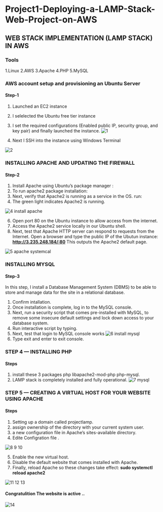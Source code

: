 # Project1-Deploying-a-LAMP-Stack-Web-Project-on-AWS
## WEB STACK IMPLEMENTATION (LAMP STACK) IN AWS 
### Tools
1.Linux
2.AWS
3.Apache
4.PHP
5.MySQL

### AWS account setup and provisioning an Ubuntu Server
#### Step-1

1. Launched an EC2 instance
2. I selelected the Ubuntu free tier instance
3. I set the required configurations (Enabled public IP, security group, and key pair) and finally launched the instance.
![1](https://github.com/Hatem-sudo/Project1-Deploying-a-LAMP-Stack-Web-Project-on-AWS/assets/113099054/360f6b38-63da-4d02-aea4-ae4589aa61c5)

4. Next I SSH into the instance using Windows Terminal

![2](https://github.com/Hatem-sudo/Project1-Deploying-a-LAMP-Stack-Web-Project-on-AWS/assets/113099054/2fb93a5e-f3b0-4cc2-8156-e161438ea47f)

### INSTALLING APACHE AND UPDATING THE FIREWALL

#### Step-2

1. Install Apache using Ubuntu’s package manager :
2. To run apache2 package installation:
3. Next, verify that Apache2 is running as a service in the OS. run:
4. The green light indicates Apache2 is running.
   
![4 install apache](https://github.com/Hatem-sudo/Project1-Deploying-a-LAMP-Stack-Web-Project-on-AWS/assets/113099054/1674c322-7351-44ac-9ebd-4ed01eb8d9f5)

6. Open port 80 on the Ubuntu instance to allow access from the internet.
7. Access the Apache2 service locally in our Ubuntu shell.
8. Next, test that Apache HTTP server can respond to requests from the Internet. Open a browser and type the public IP of the Ubutun instance: **http://3.235.248.184/:80** This outputs the Apache2 default page.
   
![5 apache systemcal](https://github.com/Hatem-sudo/Project1-Deploying-a-LAMP-Stack-Web-Project-on-AWS/assets/113099054/11450fb6-907d-48f5-95e1-41bf16fed9ef)

### INSTALLING MYSQL

#### Step-3

In this step, I install a Database Management System (DBMS) to be able to store and manage data for the site in a relational database.
1. Confirm intallation.
2. Once installation is complete, log in to the MySQL console.
3. Next, run a security script that comes pre-installed with MySQL, to remove some insecure default settings and lock down access to your database system.
4. Run interactive script by typing.
5. Next, test that login to MySQL console works
![6 install mysql](https://github.com/Hatem-sudo/Project1-Deploying-a-LAMP-Stack-Web-Project-on-AWS/assets/113099054/74253c5b-b54f-4069-ad69-b750363aac4e)
6. Type exit and enter to exit console.

### STEP 4 — INSTALLING PHP

#### Steps

1. install these 3 packages php libapache2-mod-php php-mysql.
2. LAMP stack is completely installed and fully operational.
![7 mysql](https://github.com/Hatem-sudo/Project1-Deploying-a-LAMP-Stack-Web-Project-on-AWS/assets/113099054/1caf3827-133d-4205-ad48-60ea91367c03)

### STEP 5 — CREATING A VIRTUAL HOST FOR YOUR WEBSITE USING APACHE

#### Steps

1. Setting up a domain called projectlamp.
2. assign ownership of the directory with your current system user.
3. a new configuration file in Apache’s sites-available directory.
4. Edite Configration file .

  ![8 9 10](https://github.com/Hatem-sudo/Project1-Deploying-a-LAMP-Stack-Web-Project-on-AWS/assets/113099054/173a87b7-05cb-495f-b79f-93855fea4899)
  
5. Enable the new virtual host.
6. Disable the default website that comes installed with Apache.
7. Finally, reload Apache so these changes take effect: **sudo systemctl reload apache2**
   
  ![11 12 13](https://github.com/Hatem-sudo/Project1-Deploying-a-LAMP-Stack-Web-Project-on-AWS/assets/113099054/3504193b-47d8-44ba-b4d4-83e8373d14dc)

#### Congratulition The website is active ..

![14](https://github.com/Hatem-sudo/Project1-Deploying-a-LAMP-Stack-Web-Project-on-AWS/assets/113099054/a638e5c7-f992-4fbe-b7ea-f65963bfa12d)

